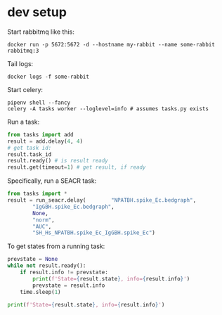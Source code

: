 
# dev setup

Start rabbitmq like this:

```
docker run -p 5672:5672 -d --hostname my-rabbit --name some-rabbit rabbitmq:3
```

Tail logs:

```
docker logs -f some-rabbit
```

Start celery:

```
pipenv shell --fancy
celery -A tasks worker --loglevel=info # assumes tasks.py exists
```

Run a task:

```python
from tasks import add
result = add.delay(4, 4)
# get task id:
result.task_id
result.ready() # is result ready
result.get(timeout=1) # get result, if ready
```

Specifically, run a SEACR task:

```python
from tasks import *
result = run_seacr.delay(        "NPATBH.spike_Ec.bedgraph",
        "IgGBH.spike_Ec.bedgraph",
        None,
        "norm",
        "AUC",
        "SH_Hs_NPATBH.spike_Ec_IgGBH.spike_Ec")
```

To get states from a running task:

```python
prevstate = None
while not result.ready():
    if result.info != prevstate:
        print(f'State={result.state}, info={result.info}')
        prevstate = result.info
    time.sleep(1)

print(f'State={result.state}, info={result.info}')
```
